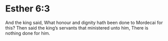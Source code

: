 # Esther 6:3

And the king said, What honour and dignity hath been done to Mordecai for this? Then said the king’s servants that ministered unto him, There is nothing done for him.